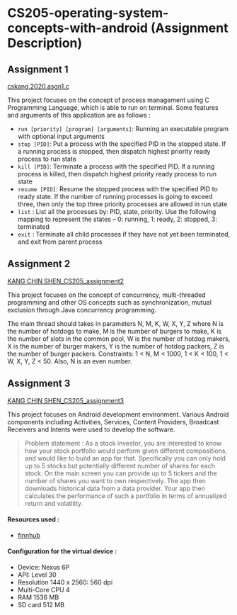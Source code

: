 # CS205-operating-system-concepts-with-android (Assignment Description)

## Assignment 1
[cskang.2020.asgn1.c](https://github.com/cskang0121/cs205-operating-system-concepts-with-android/blob/main/assignment_1/cskang.2020.asgn1.c)

This project focuses on the concept of process management using C Programming Language, which is able to run on terminal. Some features and arguments of this application are as follows : 

- ```run [priority] [program] [arguments]```: Running an executable program with optional input arguments
- ```stop [PID]```: Put a process with the specified PID in the stopped state. If a running process is stopped, then dispatch highest priority ready process to run state
- ```kill [PID]```: Terminate a process with the specified PID. If a running process is killed, then dispatch highest priority ready process to run state
- ```resume [PID]```: Resume the stopped process with the specified PID to ready state. If the number of running processes is going to exceed three, then only the top three priority processes are allowed in run state
- ```list``` : List all the processes by: PID, state, priority. Use the following mapping to represent the states – 0: running, 1: ready, 2: stopped, 3: terminated
- ```exit``` : Terminate all child processes if they have not yet been terminated, and exit from parent process

## Assignment 2
[KANG CHIN SHEN_CS205_assignment2](https://github.com/cskang0121/cs205-operating-system-concepts-with-android/tree/main/assignment_2)

This project focuses on the concept of concurrency, multi-threaded programming and other OS concepts such as synchronization, mutual exclusion through Java concurrency programming.

The main thread should takes in parameters N, M, K, W, X, Y, Z where N is the number of hotdogs to make, M is the number of burgers to make, K is the number of slots in the common pool, W is the number of hotdog makers, X is the number of burger makers, Y is the number of hotdog packers, Z is the number of burger packers. Constraints: 1 < N, M < 1000, 1 < K < 100, 1 < W, X, Y, Z < 50. Also, N is an even number.


## Assignment 3
[KANG CHIN SHEN_CS205_assignment3](https://github.com/cskang0121/cs205-operating-system-concepts-with-android/tree/main/assignment_3)

This project focuses on Android development environment. Various Android components including Activities, Services,
Content Providers, Broadcast Receivers and Intents were used to develop the software.

> Problem statement : As a stock investor, you are interested to know how your stock portfolio would perform given different compositions, and would like to build an app for that. Specifically you can only hold up to 5 stocks but potentially different number of shares for each stock. On the main screen you can provide up to 5 tickers and the number of shares you want to own respectively. The app then downloads historical data from a data provider. Your app then calculates the performance of such a portfolio in terms of annualized return and volatility.

#### Resources used : 
- [finnhub](https://finnhub.io/)

#### Configuration for the virtual device :
- Device: Nexus 6P
- API: Level 30
- Resolution 1440 x 2560: 560 dpi
- Multi-Core CPU 4
- RAM 1536 MB
- SD card 512 MB

